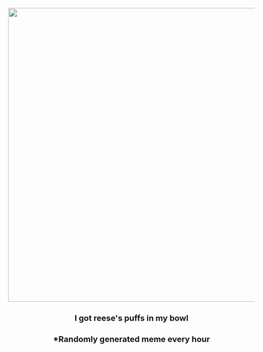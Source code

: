 <p align="center">
        <img src="https://i.redd.it/z9xthlt1yhe91.jpg" width="600" height="600">
        </p>
        <h3 align="center">I got reese's puffs in my bowl</h3>
        <h3 align="center">*Randomly generated meme every hour</h3>
    